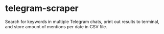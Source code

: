 # telegram-scraper
Search for keywords in multiple Telegram chats, print out results to terminal, and store amount of mentions per date in CSV file.
